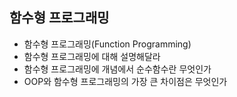 ## 함수형 프로그래밍

-   함수형 프로그래밍(Function Programming)
-   함수형 프로그래밍에 대해 설명해달라
-   함수형 프로그래밍에 개념에서 순수함수란 무엇인가
-   OOP와 함수형 프로그래밍의 가장 큰 차이점은 무엇인가
